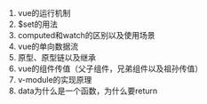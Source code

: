 1. vue的运行机制
2. $set的用法
3. computed和watch的区别以及使用场景
4. vue的单向数据流
5. 原型、原型链以及继承
6. vue的组件传值（父子组件，兄弟组件以及祖孙传值）
7. v-module的实现原理
8. data为什么是一个函数，为什么要return
